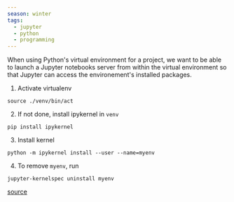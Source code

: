 ```yaml
---
season: winter
tags:
  - jupyter
  - python
  - programming
---
```

When using Python's virtual environment for a project, we want to be able to launch a Jupyter notebooks server from within the virtual environment so that Jupyter can access the environement's installed packages.

1. Activate virtualenv
```
source ./venv/bin/act
```

2. If not done, install ipykernel in `venv`
```
pip install ipykernel
```

3. Install kernel
```
python -m ipykernel install --user --name=myenv
```

4. To remove `myenv`, run
```
jupyter-kernelspec uninstall myenv
```

[source](https://janakiev.com/blog/jupyter-virtual-envs/)

